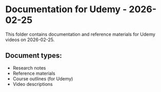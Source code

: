 # Documentation for Udemy - 2026-02-25

This folder contains documentation and reference materials for Udemy videos on 2026-02-25.

## Document types:
- Research notes
- Reference materials
- Course outlines (for Udemy)
- Video descriptions
